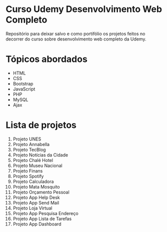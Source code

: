 # Curso Udemy Desenvolvimento Web Completo

Repositório para deixar salvo e como portifólio os projetos feitos no decorrer do curso sobre desenvolvimento web completo da Udemy.

# Tópicos abordados

  - HTML
  - CSS
  - Bootstrap
  - JavaScript
  - PHP
  - MySQL
  - Ajax

# Lista de projetos


1. Projeto UNES
2. Projeto Annabella
3. Projeto TecBlog
4. Projeto Notícias da Cidade
5. Projeto Chalé Hotel
6. Projeto Museu Nacional
7. Projeto Finans
8. Projeto Spotify
9. Projeto Calculadora
10. Projeto Mata Mosquito
11. Projeto Orçamento Pessoal
12. Projeto App Help Desk
13. Projeto App Send Mail
14. Projeto Loja Virtual
15. Projeto App Pesquisa Endereço
16. Projeto App Lista de Tarefas
17. Projeto App Dashboard